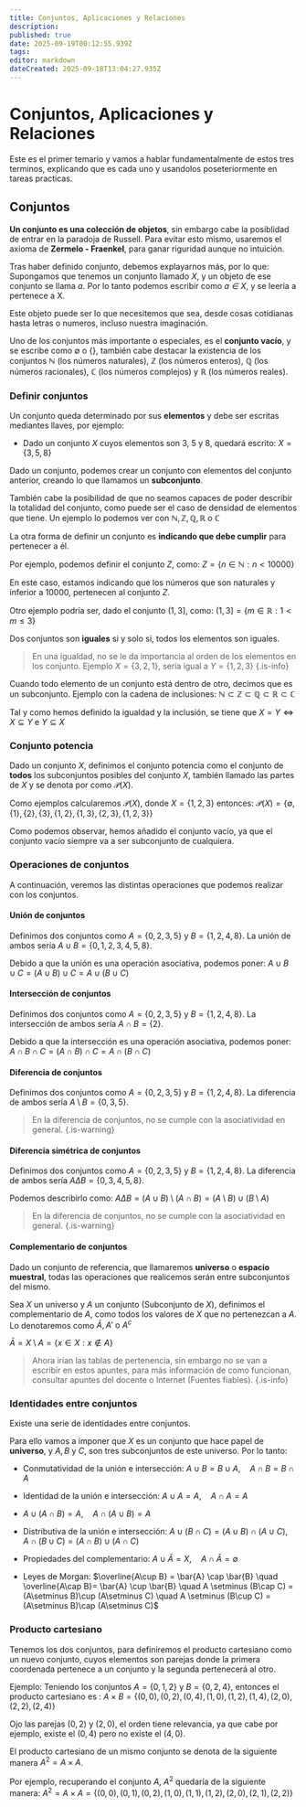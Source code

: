 ```yaml
---
title: Conjuntos, Aplicaciones y Relaciones
description: 
published: true
date: 2025-09-19T00:12:55.939Z
tags: 
editor: markdown
dateCreated: 2025-09-18T13:04:27.935Z
---
```


# Conjuntos, Aplicaciones y Relaciones
Este es el primer temario y vamos a hablar fundamentalmente de estos tres terminos, explicando que es cada uno y usandolos poseteriormente en tareas practicas.

## Conjuntos
**Un conjunto es una colección de objetos**, sin embargo cabe la posiblidad de entrar en la paradoja de Russell. Para evitar esto mismo, usaremos el axioma de **Zermelo - Fraenkel**, para ganar riguridad aunque no intuición.


Tras haber definido conjunto, debemos explayarnos más, por lo que:
Supongamos que tenemos un conjunto llamado *X*, y un objeto de ese conjunto se llama *a*. Por lo tanto podemos escribir como *a ∈ X*, y se leería a pertenece a X.

Este objeto puede ser lo que necesitemos que sea, desde cosas cotidianas hasta letras o numeros, incluso nuestra imaginación.


Uno de los conjuntos más importante o especiales, es el **conjunto vacío**, y se escribe como $\emptyset$ o $\{\}$, también cabe destacar la existencia de los conjuntos $\mathbb{N}$ (los números naturales), $\mathbb{Z}$ (los números enteros), $\mathbb{Q}$ (los números racionales), $\mathbb{C}$ (los números complejos) y $\mathbb{R}$ (los números reales).
### Definir conjuntos
Un conjunto queda determinado por sus **elementos** y debe ser escritas mediantes llaves, por ejemplo:
- Dado un conjunto $X$ cuyos elementos son 3, 5 y 8, quedará escrito: $X =\{3,5,8\}$

Dado un conjunto, podemos crear un conjunto con elementos del conjunto anterior, creando lo que llamamos un  **subconjunto**.

También cabe la posibilidad de que no seamos capaces de poder describir la totalidad del conjunto, como puede ser el caso de densidad de elementos que tiene.
Un ejemplo lo podemos ver con $\mathbb{N,Z,Q,R\text{ o }C}$


La otra forma de definir un conjunto es **indicando que debe cumplir** para pertenecer a él.

Por ejemplo, podemos definir el conjunto $Z$, como: $Z = \{ n \in \mathbb{N} : n < 10000 \}$

En este caso, estamos indicando que los números que son naturales y inferior a 10000, pertenecen al conjunto $Z$.


Otro ejemplo podría ser, dado el conjunto $(1,3]$, como: $(1,3]= \{m\in\mathbb{R} : 1<m\leq 3\}$

Dos conjuntos son **iguales** si y solo si, todos los elementos son iguales.

> En una igualdad, no se le da importancia al orden de los elementos en los conjunto. Ejemplo $X = \{3,2,1\}$, sería igual a $Y = \{1,2,3\}$
{.is-info}


Cuando todo elemento de un conjunto está dentro de otro, decimos que es un subconjunto. 
Ejemplo con la cadena de inclusiones: $\mathbb{N}\subset\mathbb{Z}\subset\mathbb{Q}\subset\mathbb{R}\subset\mathbb{C}$


Tal y como hemos definido la igualdad y la inclusión, se tiene que $X=Y\Leftrightarrow X \subseteq Y \text{ e } Y \subseteq X$


### Conjunto potencia
Dado un conjunto $X$, definimos el conjunto potencia como el conjunto de **todos** los subconjuntos posibles del conjunto $X$, también llamado las partes de $X$ y se denota por como $\mathcal{P}(X)$.

Como ejemplos calcularemos $\mathcal{P}(X)$, donde $X=\{1,2,3\}$ entonces:
$\mathcal{P}(X) = \{\emptyset,\{1\},\{2\},\{3\},\{1,2\},\{1,3\},\{2,3\},\{1,2,3\}\}$

Como podemos observar, hemos añadido el conjunto vacío, ya que el conjunto vacío siempre va a ser subconjunto de cualquiera.
### Operaciones de conjuntos
A continuación, veremos las distintas operaciones que podemos realizar con los conjuntos.
#### Unión de conjuntos
Definimos dos conjuntos como $A = \{0,2,3,5\}$ y $B = \{1,2,4,8\}$. La unión de ambos sería $A \cup B =\{0,1,2,3,4,5,8\}$.


Debido a que la unión es una operación asociativa, podemos poner: $A \cup B \cup C = (A \cup B) \cup C = A \cup (B \cup C)$
#### Intersección de conjuntos
Definimos dos conjuntos como $A = \{0,2,3,5\}$ y $B = \{1,2,4,8\}$. La intersección de ambos sería $A \cap B =\{2\}$.


Debido a que la intersección es una operación asociativa, podemos poner: $A \cap B \cap C = (A \cap B) \cap C = A \cap (B \cap C)$

#### Diferencia de conjuntos
Definimos dos conjuntos como $A = \{0,2,3,5\}$ y $B = \{1,2,4,8\}$. La diferencia de ambos sería $A \setminus B =\{0,3,5\}$.

> En la diferencia de conjuntos, no se cumple con la asociatividad en general.
{.is-warning}

#### Diferencia simétrica de conjuntos
Definimos dos conjuntos como $A = \{0,2,3,5\}$ y $B = \{1,2,4,8\}$. La diferencia de ambos sería $A \Delta B =\{0,3,4,5,8\}$.

Podemos describirlo como: $A \Delta B = (A \cup B) \setminus (A \cap B) = (A \setminus B) \cup ( B \setminus A)$
> En la diferencia de conjuntos, no se cumple con la asociatividad en general.
{.is-warning}

#### Complementario de conjuntos
Dado un conjunto de referencia, que llamaremos **universo** o **espacio muestral**, todas las operaciones que realicemos serán entre subconjuntos del mismo.

Sea $X$ un universo y $A$ un conjunto (Subconjunto de $X$), definimos el complementario de $A$, como todos los valores de $X$ que no pertenezcan a $A$. Lo denotaremos como $\bar{A}, A'\text{ o }A^{c}$

$\bar{A} = X \setminus A = \{x \in X : x \notin A \}$ 


> Ahora irían las tablas de pertenencia, sin embargo no se van a escribir en estos apuntes, para más información de como funcionan, consultar apuntes del docente o Internet (Fuentes fiables).
{.is-info}

### Identidades entre conjuntos
Existe una serie de identidades entre conjuntos.

Para ello vamos a imponer que $X$ es un conjunto que hace papel de **universo**, y $A,B \text{ y }C$, son tres subconjuntos de este universo. Por lo tanto:

- Conmutatividad de la unión e intersección: $A \cup B = B \cup A ,\quad A\cap B = B \cap A$

- Identidad de la unión e intersección: $A \cup A = A ,\quad A \cap A = A$

- $A \cup (A \cap B) = A ,\quad A \cap (A \cup B) = A$

- Distributiva de la unión e intersección: $A \cup (B \cap C) = (A \cup B) \cap (A \cup C ) ,\quad A \cap(B\cup C) = (A\cap B) \cup (A \cap C)$

- Propiedades del complementario: $A \cup \bar{A}=X , \quad A \cap \bar{A} = \emptyset$

- Leyes de Morgan: $\overline{A\cup B} = \bar{A} \cap \bar{B} \quad \overline{A\cap B}= \bar{A} \cup \bar{B} \quad A \setminus (B\cap C) = (A\setminus B)\cup (A\setminus C) \quad A \setminus (B\cup C) = (A\setminus B)\cap (A\setminus C)$

### Producto cartesiano
Tenemos los dos conjuntos, para definiremos el producto cartesiano como un nuevo conjunto, cuyos elementos son parejas donde la primera coordenada pertenece a un conjunto y la segunda pertenecerá al otro.

Ejemplo: Teniendo los conjuntos $A =\{0,1,2\} \text{ y } B=\{0,2,4\}$, entonces el producto cartesiano es :
$A\times B = \{(0,0),(0,2),(0,4),(1,0),(1,2),(1,4),(2,0),(2,2),(2,4)\}$

Ojo las parejas $(0,2) \text{ y } (2,0)$, el orden tiene relevancia, ya que cabe por ejemplo, existe el $(0,4)$ pero no existe el $(4,0)$.

El producto cartesiano de un mismo conjunto se denota de la siguiente manera $A^{2} = A \times A$.

Por ejemplo, recuperando el conjunto $A$, $A^{2}$ quedaría de la siguiente manera: $A^{2} = A \times A=\{(0,0),(0,1),(0,2),(1,0),(1,1),(1,2),(2,0),(2,1),(2,2)\}$



